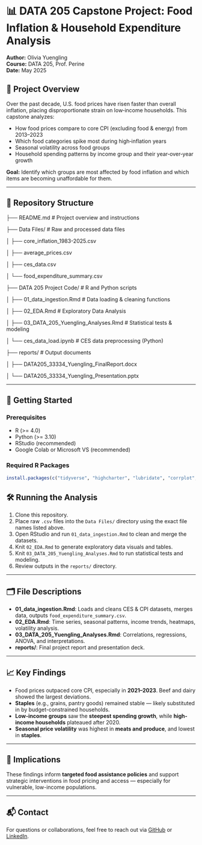 # 📊 DATA 205 Capstone Project: Food Inflation & Household Expenditure Analysis
**Author:** Olivia Yuengling  
**Course:** DATA 205, Prof. Perine  
**Date:** May 2025

## 📖 Project Overview
Over the past decade, U.S. food prices have risen faster than overall inflation, placing disproportionate strain on low‑income households. This capstone analyzes:

- How food prices compare to core CPI (excluding food & energy) from 2013–2023  
- Which food categories spike most during high‑inflation years  
- Seasonal volatility across food groups  
- Household spending patterns by income group and their year‑over‑year growth  

**Goal:** Identify which groups are most affected by food inflation and which items are becoming unaffordable for them.

---

## 📂 Repository Structure

├── README.md # Project overview and instructions

├── Data Files/ # Raw and processed data files

│ ├── core_inflation_1983-2025.csv

│ ├── average_prices.csv

│ ├── ces_data.csv

│ └── food_expenditure_summary.csv

├── DATA 205 Project Code/ # R and Python scripts

│ ├── 01_data_ingestion.Rmd # Data loading & cleaning functions

│ ├── 02_EDA.Rmd # Exploratory Data Analysis

│ ├── 03_DATA_205_Yuengling_Analyses.Rmd # Statistical tests & modeling

│ └── ces_data_load.ipynb # CES data preprocessing (Python)

├── reports/ # Output documents

│ ├── DATA205_33334_Yuengling_FinalReport.docx

│ └── DATA205_33334_Yuengling_Presentation.pptx


---

## 🚀 Getting Started

### Prerequisites

- R (>= 4.0)  
- Python (>= 3.10)  
- RStudio (recommended)
- Google Colab or Microsoft VS (recommended)

### Required R Packages

```r
install.packages(c("tidyverse", "highcharter", "lubridate", "corrplot", "dplyr", "ggplot2", "stringr", "readr", "tidyr", "scales"))
```
## 🛠️ Running the Analysis

1. Clone this repository.
2. Place raw `.csv` files into the `Data Files/` directory using the exact file names listed above.
3. Open RStudio and run `01_data_ingestion.Rmd` to clean and merge the datasets.
4. Knit `02_EDA.Rmd` to generate exploratory data visuals and tables.
5. Knit `03_DATA_205_Yuengling_Analyses.Rmd` to run statistical tests and modeling.
6. Review outputs in the `reports/` directory.

---

## 🗂️ File Descriptions

- **01_data_ingestion.Rmd**: Loads and cleans CES & CPI datasets, merges data, outputs `food_expenditure_summary.csv`.
- **02_EDA.Rmd**: Time series, seasonal patterns, income trends, heatmaps, volatility analysis.
- **03_DATA_205_Yuengling_Analyses.Rmd**: Correlations, regressions, ANOVA, and interpretations.
- **reports/**: Final project report and presentation deck.

---

## 📈 Key Findings

- Food prices outpaced core CPI, especially in **2021–2023**. Beef and dairy showed the largest deviations.
- **Staples** (e.g., grains, pantry goods) remained stable — likely substituted in by budget-constrained households.
- **Low-income groups** saw the **steepest spending growth**, while **high-income households** plateaued after 2020.
- **Seasonal price volatility** was highest in **meats and produce**, and lowest in **staples**.

---

## 🎯 Implications

These findings inform **targeted food assistance policies** and support strategic interventions in food pricing and access — especially for vulnerable, low-income populations.

---

## 📬 Contact

For questions or collaborations, feel free to reach out via [GitHub](#https://github.com/oyuengli) or [LinkedIn](#https://www.linkedin.com/in/olivia-yuengling/).

